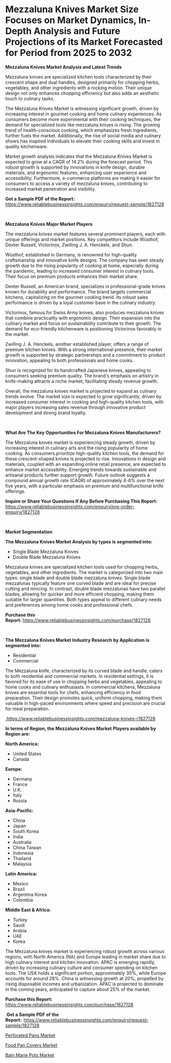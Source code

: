 <p><h1>Mezzaluna Knives Market Size Focuses on Market Dynamics, In-Depth Analysis and Future Projections of its Market Forecasted for Period from 2025 to 2032</h1></p><p><strong>Mezzaluna Knives Market Analysis and Latest Trends</strong></p>
<p><p>Mezzaluna knives are specialized kitchen tools characterized by their crescent shape and dual handles, designed primarily for chopping herbs, vegetables, and other ingredients with a rocking motion. Their unique design not only enhances chopping efficiency but also adds an aesthetic touch to culinary tasks. </p><p>The Mezzaluna Knives Market is witnessing significant growth, driven by increasing interest in gourmet cooking and home culinary experiences. As consumers become more experimental with their cooking techniques, the demand for specialized tools like mezzaluna knives is rising. The growing trend of health-conscious cooking, which emphasizes fresh ingredients, further fuels the market. Additionally, the rise of social media and culinary shows has inspired individuals to elevate their cooking skills and invest in quality kitchenware.</p><p>Market growth analysis indicates that the Mezzaluna Knives Market is expected to grow at a CAGR of 14.2% during the forecast period. This robust growth is supported by innovations in knife design, durable materials, and ergonomic features, enhancing user experience and accessibility. Furthermore, e-commerce platforms are making it easier for consumers to access a variety of mezzaluna knives, contributing to increased market penetration and visibility.</p></p>
<p><strong>Get a Sample PDF of the Report:&nbsp;</strong> <a href="https://www.reliablebusinessinsights.com/enquiry/request-sample/1827128?utm_campaign=101&utm_medium=2&utm_source=Github&utm_content=ia&utm_term=09022025&utm_id=mezzaluna-knives">https://www.reliablebusinessinsights.com/enquiry/request-sample/1827128</a></p>
<p>&nbsp;</p>
<p><strong>Mezzaluna Knives Major Market Players</strong></p>
<p><p>The mezzaluna knives market features several prominent players, each with unique offerings and market positions. Key competitors include Wüsthof, Dexter Russell, Victorinox, Zwilling J. A. Henckels, and Shun.</p><p>Wüsthof, established in Germany, is renowned for high-quality craftsmanship and innovative knife designs. The company has seen steady growth due to the rising popularity of cooking at home, especially during the pandemic, leading to increased consumer interest in culinary tools. Their focus on premium products enhances their market share.</p><p>Dexter Russell, an American brand, specializes in professional-grade knives known for durability and performance. The brand targets commercial kitchens, capitalizing on the gourmet cooking trend. Its robust sales performance is driven by a loyal customer base in the culinary industry.</p><p>Victorinox, famous for Swiss Army knives, also produces mezzaluna knives that combine practicality with ergonomic design. Their expansion into the culinary market and focus on sustainability contribute to their growth. The demand for eco-friendly kitchenware is positioning Victorinox favorably in the market.</p><p>Zwilling J. A. Henckels, another established player, offers a range of premium kitchen knives. With a strong international presence, their market growth is supported by strategic partnerships and a commitment to product innovation, appealing to both professionals and home cooks.</p><p>Shun is recognized for its handcrafted Japanese knives, appealing to consumers seeking premium quality. The brand's emphasis on artistry in knife-making attracts a niche market, facilitating steady revenue growth.</p><p>Overall, the mezzaluna knives market is projected to expand as culinary trends evolve. The market size is expected to grow significantly, driven by increased consumer interest in cooking and high-quality kitchen tools, with major players increasing sales revenue through innovative product development and strong brand loyalty.</p></p>
<p>&nbsp;</p>
<p><strong>What Are The Key Opportunities For Mezzaluna Knives Manufacturers?</strong></p>
<p><p>The Mezzaluna knives market is experiencing steady growth, driven by increasing interest in culinary arts and the rising popularity of home cooking. As consumers prioritize high-quality kitchen tools, the demand for these crescent-shaped knives is projected to rise. Innovations in design and materials, coupled with an expanding online retail presence, are expected to enhance market accessibility. Emerging trends towards sustainable and artisanal products further support growth. Future outlook suggests a compound annual growth rate (CAGR) of approximately 4-6% over the next five years, with a particular emphasis on premium and multifunctional knife offerings.</p></p>
<p><strong>Inquire or Share Your Questions If Any Before Purchasing This Report:</strong> <a href="https://www.reliablebusinessinsights.com/enquiry/pre-order-enquiry/1827128?utm_campaign=101&utm_medium=2&utm_source=Github&utm_content=ia&utm_term=09022025&utm_id=mezzaluna-knives">https://www.reliablebusinessinsights.com/enquiry/pre-order-enquiry/1827128</a></p>
<p>&nbsp;</p>
<p><strong>Market Segmentation</strong></p>
<p><strong>The Mezzaluna Knives Market Analysis by types is segmented into:</strong></p>
<p><ul><li>Single Blade Mezzaluna Knives</li><li>Double Blade Mezzaluna Knives</li></ul></p>
<p><p>Mezzaluna knives are specialized kitchen tools used for chopping herbs, vegetables, and other ingredients. The market is categorized into two main types: single blade and double blade mezzaluna knives. Single blade mezzalunas typically feature one curved blade and are ideal for precise cutting and mincing. In contrast, double blade mezzalunas have two parallel blades, allowing for quicker and more efficient chopping, making them suitable for larger quantities. Both types appeal to different culinary needs and preferences among home cooks and professional chefs.</p></p>
<p><strong>Purchase this Report:&nbsp;</strong><a href="https://www.reliablebusinessinsights.com/purchase/1827128?utm_campaign=101&utm_medium=2&utm_source=Github&utm_content=ia&utm_term=09022025&utm_id=mezzaluna-knives">https://www.reliablebusinessinsights.com/purchase/1827128</a></p>
<p>&nbsp;</p>
<p><strong>The Mezzaluna Knives Market Industry Research by Application is segmented into:</strong></p>
<p><ul><li>Residential</li><li>Commercial</li></ul></p>
<p><p>The Mezzaluna knife, characterized by its curved blade and handle, caters to both residential and commercial markets. In residential settings, it is favored for its ease of use in chopping herbs and vegetables, appealing to home cooks and culinary enthusiasts. In commercial kitchens, Mezzaluna knives are essential tools for chefs, enhancing efficiency in food preparation. Their design promotes quick, uniform chopping, making them valuable in high-paced environments where speed and precision are crucial for meal preparation.</p></p>
<p><a href="https://www.reliablebusinessinsights.com/mezzaluna-knives-r1827128?utm_campaign=101&utm_medium=2&utm_source=Github&utm_content=ia&utm_term=09022025&utm_id=mezzaluna-knives">&nbsp;https://www.reliablebusinessinsights.com/mezzaluna-knives-r1827128</a></p>
<p><strong>In terms of Region, the Mezzaluna Knives Market Players available by Region are:</strong></p>
<p>
    <p> <strong> North America: </strong>
        <ul>
            <li>United States</li>
            <li>Canada</li>
        </ul>
        </p> 
    <p> <strong> Europe: </strong>
        <ul>
            <li>Germany</li>
            <li>France</li>
            <li>U.K.</li>
            <li>Italy</li>
            <li>Russia</li>
        </ul>
        </p> 
    <p> <strong> Asia-Pacific: </strong>
        <ul>
            <li>China</li>
            <li>Japan</li>
            <li>South Korea</li>
            <li>India</li>
            <li>Australia</li>
            <li>China Taiwan</li>
            <li>Indonesia</li>
            <li>Thailand</li>
            <li>Malaysia</li>
        </ul>
        </p> 
    <p> <strong> Latin America: </strong>
        <ul>
            <li>Mexico</li>
            <li>Brazil</li>
            <li>Argentina Korea</li>
            <li>Colombia</li>
        </ul>
        </p> 
    <p> <strong> Middle East & Africa: </strong>
        <ul>
            <li>Turkey</li>
            <li>Saudi</li>
            <li>Arabia</li>
            <li>UAE</li>
            <li>Korea</li>
        </ul>
    </p>
    </p>
<p><p>The Mezzaluna knives market is experiencing robust growth across various regions, with North America (NA) and Europe leading in market share due to high culinary interest and kitchen innovation. APAC is emerging rapidly, driven by increasing culinary culture and consumer spending on kitchen tools. The USA holds a significant portion, approximately 30%, while Europe accounts for around 28%. China is witnessing growth at 20%, propelled by rising disposable incomes and urbanization. APAC is projected to dominate in the coming years, anticipated to capture about 25% of the market.</p></p>
<p><strong>Purchase this Report: </strong><a href="https://www.reliablebusinessinsights.com/purchase/1827128?utm_campaign=101&utm_medium=2&utm_source=Github&utm_content=ia&utm_term=09022025&utm_id=mezzaluna-knives">https://www.reliablebusinessinsights.com/purchase/1827128</a></p>
<p>&nbsp;<strong>Get a Sample PDF of the Report:&nbsp;&nbsp;</strong><a href="https://www.reliablebusinessinsights.com/enquiry/request-sample/1827128?utm_campaign=101&utm_medium=2&utm_source=Github&utm_content=ia&utm_term=09022025&utm_id=mezzaluna-knives">https://www.reliablebusinessinsights.com/enquiry/request-sample/1827128</a></p>
<p><strong></strong></p>
<p><p><a href="https://github.com/poianaokkels/Market-Research-Report-List-1/blob/main/perforated-pans-market.md?utm_campaign=101&utm_medium=2&utm_source=Github&utm_content=ia&utm_term=09022025&utm_id=mezzaluna-knives">Perforated Pans Market</a></p><p><a href="https://github.com/qettipotja/Market-Research-Report-List-1/blob/main/food-pan-covers-market.md?utm_campaign=101&utm_medium=2&utm_source=Github&utm_content=ia&utm_term=09022025&utm_id=mezzaluna-knives">Food Pan Covers Market</a></p><p><a href="https://github.com/alwisihomun/Market-Research-Report-List-1/blob/main/bain-marie-pots-market.md?utm_campaign=101&utm_medium=2&utm_source=Github&utm_content=ia&utm_term=09022025&utm_id=mezzaluna-knives">Bain Marie Pots Market</a></p></p>
